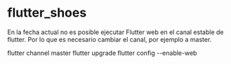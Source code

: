 # flutter_shoes

En la fecha actual no es posible ejecutar Flutter web en el canal estable de flutter. Por lo que es necesario cambiar el canal, por ejemplo a master.

flutter channel master flutter upgrade flutter config --enable-web
